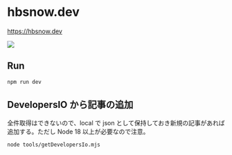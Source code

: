# hbsnow.dev

https://hbsnow.dev

[![](https://github.com/hbsnow/hbsnow.dev/workflows/Lint%20and%20Test/badge.svg)](https://github.com/hbsnow/hbsnow.dev/actions?query=workflow%3A%22Lint+and+Test%22)

## Run

```
npm run dev
```

## DevelopersIO から記事の追加

全件取得はできないので、local で json として保持しておき新規の記事があれば追加する。ただし Node 18 以上が必要なので注意。

```
node tools/getDevelopersIo.mjs
```
